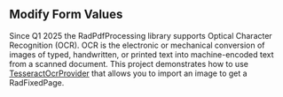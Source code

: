 ##  Modify Form Values 

Since Q1 2025 the RadPdfProcessing library supports Optical Character Recognition (OCR). OCR is the electronic or mechanical conversion of images of typed, handwritten, or printed text into machine-encoded text from a scanned document. 
This project demonstrates how to use [TesseractOcrProvider](https://docs.telerik.com/devtools/document-processing/libraries/radpdfprocessing/formats-and-conversion/ocr/ocrformatprovider) that allows you to import an image to get a RadFixedPage.


